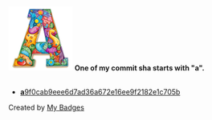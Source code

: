 <img src="https://github.com/my-badges/my-badges/blob/master/badges/abc-commit/a-commit.png?raw=true" alt="One of my commit sha starts with &quot;a&quot;." title="One of my commit sha starts with &quot;a&quot;." width="128">
<strong>One of my commit sha starts with &quot;a&quot;.</strong>
<br><br>

- <a href="https://github.com/Hyle-org/devhub-hyle/commit/a9f0cab9eee6d7ad36a672e16ee9f2182e1c705b"><strong>a</strong>9f0cab9eee6d7ad36a672e16ee9f2182e1c705b</a>


Created by <a href="https://github.com/my-badges/my-badges">My Badges</a>